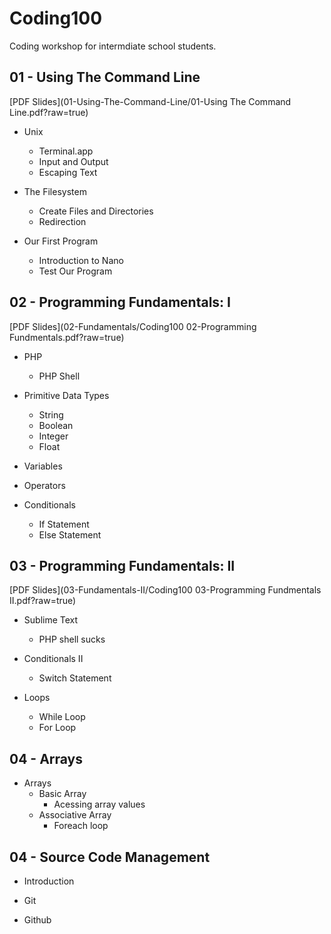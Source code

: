 Coding100
=========

Coding workshop for intermdiate school students. 

## 01 - Using The Command Line

[PDF Slides](01-Using-The-Command-Line/01-Using The Command Line.pdf?raw=true)

* Unix
  * Terminal.app
  * Input and Output
  * Escaping Text

* The Filesystem
  * Create Files and Directories
  * Redirection

* Our First Program
  * Introduction to Nano
  * Test Our Program

## 02 - Programming Fundamentals: I

[PDF Slides](02-Fundamentals/Coding100 02-Programming Fundmentals.pdf?raw=true)

* PHP
  * PHP Shell

* Primitive Data Types
  * String
  * Boolean
  * Integer
  * Float

* Variables

* Operators

* Conditionals
  * If Statement
  * Else Statement

## 03 - Programming Fundamentals: II
[PDF Slides](03-Fundamentals-II/Coding100 03-Programming Fundmentals II.pdf?raw=true)

* Sublime Text
  * PHP shell sucks

* Conditionals II
  * Switch Statement

* Loops
  * While Loop
  * For Loop

## 04 - Arrays
* Arrays
  * Basic Array
    * Acessing array values
  * Associative Array
    * Foreach loop

## 04 - Source Code Management

* Introduction

* Git

* Github